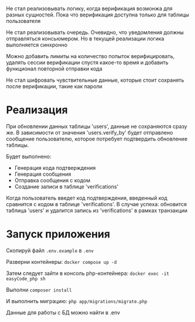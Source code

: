 Не стал реализовывать логику, когда верификация возмонжа для разных сущностей. Пока что верификация доступна только для таблицы пользователя

Не стал реализовывать очередь. Очевидно, что уведомления должны отправляться консьюмером. Но в текущей реализации логика выполняется синхронно

Можно добавить лимиты на количество попыток верифицировать, удалять сессии верификации спустя какое-то время и добавить функционал повторной отправки кода

Не стал шифровать чувствительные данные, которые стоит сохранять после верификации, такие как пароли

# Реализация
При обновлении данных таблицы 'users', данные не сохраняются сразу же. В зависимости от значения 'users.verify_by' будет отправлено сообщение пользователю, которое потребует подтвердить обновление таблицы.  

Будет выполнено:
* Генерация кода подтверждения
* Генерация сообщения
* Отправка сообщения с кодом
* Создание записи в таблице 'verifications'

Когда пользователь введет код подтверждения, введенный код сравнится с кодом в таблице 'verifications'. В случае успеха: обновится таблица 'users' и удалится запись из 'verifications' в рамках транзакции

# Запуск приложения
Скопируй файл `.env.example` в `.env`

Разверни контейнеры: `docker compose up -d`

Затем следует зайти в консоль php-контейнера:
`docker exec -it easyCode_php sh`

Выполни `composer install`

И выполнить миграцию: `php app/migrations/migrate.php`

Данные для работы с БД можно найти в .env
